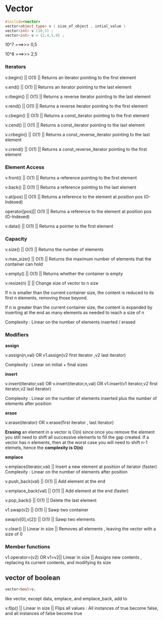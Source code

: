 # Vector

```cpp
#include<vector>
vector<object_type> v ( size_of_object , intial_value )
vector<int> v (10,5) ;
vector<int> v = {2,4,5,9} ;
```
10^7 ===>>> 0,5

10^8 ===>>> 2,5

### Iterators 

v.begin()    || O(1) || Returns an iterator pointing to the first element 

v.end()      || O(1) || Returns an iterator pointing to the last element 

v.rbegin()   || O(1) || Returns a reverse iterator pointing to the last element 

v.rend()     || O(1) || Returns a reverse iterator pointing to the first element 

v.cbegin()   || O(1) || Returns a const_iterator pointing to the first element 

v.cend()     || O(1) || Returns a const_iterator pointing to the last element 

v.crbegin()  || O(1) || Returns a const_reverse_iterator pointing to the last element 

v.crend()    || O(1) || Returns a const_reverse_iterator pointing to the first element 

### Element Access 

v.front()    || O(1) || Returns a reference pointing to the first element 

v.back()     || O(1) || Returns a reference pointing to the last element 

v.at(pos)    || O(1) || Returns a reference to the element at position pos (O-Indexed)

operator[pos]|| O(1) || Returns a reference to the element at position pos (O-Indexed)

v.data()     || O(1) || Returns a pointer to the first element 

### Capacity 

v.size()     || O(1) || Returns the number of elements 

v.max_size() || O(1) || Returns the maximum number of elements that the container can hold

v.empty()    || O(1) || Returns whether the container is empty 

v.resize(n)  ||      || Change size of vector to n size

If n is smaller than the current container size, the content is reduced to its first n elements, removing those beyond.
   
If n is greater than the current container size, the content is expanded by inserting at the end as many elements as needed to reach a size of n
   
Complexity : Linear on the number of elements inserted / erased 

### Modifiers 

**assign**

v.assign(n,val) OR v1.assign(v2 first iterator ,v2 last iterator)

Complexity : Linear on initial + final sizes

**insert**

v.insert(iterator,val) OR v.insert(iterator,n,val) OR v1.insert(v1 iterator,v2 first iterator,v2 last iterator)

Complexity : Linear on the number of elements inserted plus the number of elements after position

**erase**

v.erase(iterator) OR v.erase(first iterator , last iterator)

**Erasing** an element in a vector is O(n) since once you remove the element you still need to shift all successive elements to fill the gap created. 
If a vector has n elements, then at the worst case you will need to shift n-1 elemets, hence the **complexity is O(n)**

**emplace**

v.emplace(iterator,val) || Insert a new element at position of iterator (faster)
Complexity : Linear on the number of elements after position

v.push_back(val)    || O(1) || Add element at the end 

v.emplace_back(val) || O(1) || Add element at the end   (faster)

v.pop_back()        || O(1) || Delete the last element 

v1.swap(v2)         || O(1) || Sawp two container

swap(v[0],v[2])     || O(1) || Sawp two elements

v.clear()  || Linear in size || Removes all elements , leaving the vector with a size of 0

### Member functions 

v1.operator=(v2) OR v1=v2|| Linear in size || Assigns new contents , replacing its current contents, and modifying its size  

## vector of boolean

```cpp
vector<bool>v;
```
like vector, except data, emplace, and emplace_back, add to

v.flip() || Linear in size || Flips all values : All instances of true become false, and all instances of false become true
